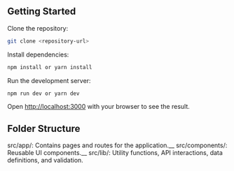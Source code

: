 ## Getting Started

Clone the repository:

```bash
git clone <repository-url>
```

Install dependencies:

```bash
npm install or yarn install
```

Run the development server:

```bash
npm run dev or yarn dev
```

Open [http://localhost:3000](http://localhost:3000) with your browser to see the result.

## Folder Structure

src/app/: Contains pages and routes for the application.__
src/components/: Reusable UI components.__
src/lib/: Utility functions, API interactions, data definitions, and validation.

